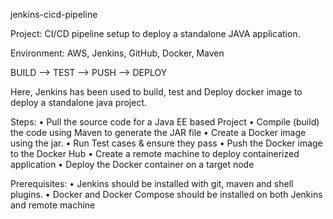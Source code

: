 jenkins-cicd-pipeline

Project:  CI/CD pipeline setup to deploy a standalone JAVA application. 

Environment:  AWS, Jenkins, GitHub, Docker, Maven

BUILD --> TEST --> PUSH --> DEPLOY

Here, Jenkins has been used to build, test and Deploy docker image to deploy a standalone java project.

Steps:
•	Pull the source code for a Java EE based Project
•	Compile (build) the code using Maven to generate the JAR file
•	Create a Docker image using the jar.
•	Run Test cases & ensure they pass
•	Push the Docker image to the Docker Hub
•	Create a remote machine to deploy containerized application
•	Deploy the Docker container on a target node

Prerequisites:
•	Jenkins should be installed with git, maven and shell plugins.
•	Docker and Docker Compose should be installed on both Jenkins and remote machine


